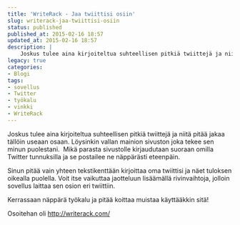 ```yaml
---
title: 'WriteRack - Jaa twiittisi osiin'
slug: writerack-jaa-twiittisi-osiin
status: published
published_at: 2015-02-16 18:57
updated_at: 2015-02-16 18:57
description: |
    Joskus tulee aina kirjoiteltua suhteellisen pitkiä twiittejä ja niitä pitää jakaa tällöin useaan osaan. Löysinkin vallan mainion sivuston joka tekee sen minun puolestani.  Mikä parasta sivustolle kirjaudutaan suoraan omilla Twitter tunnuksilla ja se postailee ne näppärästi eteenpäin. Sinun pitää vain yhteen tekstikenttään kirjoittaa oma twiittisi ja näet tuloksen oikealla puolella. Voit itse vaikuttaa jaotteluun lisäämällä… Jatka lukemista WriteRack – Jaa twiittisi osiin
legacy: true
categories:
- Blogi
tags:
- sovellus
- Twitter
- työkalu
- vinkki
- WriteRack
---
```


<p>Joskus tulee aina kirjoiteltua suhteellisen pitkiä twiittejä ja niitä pitää jakaa tällöin useaan osaan. Löysinkin vallan mainion sivuston joka tekee sen minun puolestani.  Mikä parasta sivustolle kirjaudutaan suoraan omilla Twitter tunnuksilla ja se postailee ne näppärästi eteenpäin.</p>
<p>Sinun pitää vain yhteen tekstikenttään kirjoittaa oma twiittisi ja näet tuloksen oikealla puolella. Voit itse vaikuttaa jaotteluun lisäämällä rivinvaihtoja, jolloin sovellus laittaa sen osion eri twiittiin.</p>
<p>Kerrassaan näppärä työkalu ja pitää koittaa muistaa käyttääkkin sitä!</p>
<p>Osoitehan oli <a href="http://writerack.com/" target="_blank">http://writerack.com/</a></p>